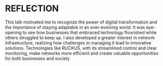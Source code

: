# REFLECTION
This talk motivated me to recognize the power of digital transformation
and the importance of staying adaptable in an ever-evolving world. It
was eye-opening to see how businesses that embraced technology
flourished while others struggled to keep up. I also developed a greater
interest in network infrastructure, realizing how challenges in managing it
lead to innovative solutions. Technologies like RUCKUS, with its streamlined
control and clear monitoring, make networks more efficient and create
valuable opportunities for both businesses and society
